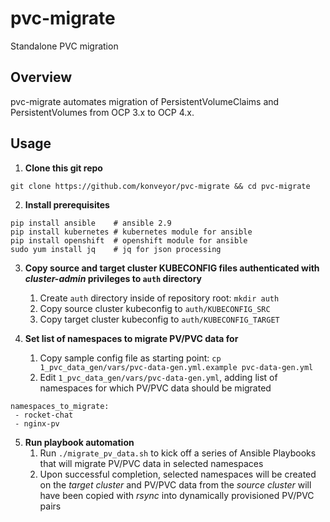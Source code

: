 # pvc-migrate
Standalone PVC migration

## Overview
pvc-migrate automates migration of PersistentVolumeClaims and PersistentVolumes from OCP 3.x to OCP 4.x.

## Usage
1. **Clone this git repo**
```
git clone https://github.com/konveyor/pvc-migrate && cd pvc-migrate
```

2. **Install prerequisites**

```
pip install ansible    # ansible 2.9 
pip install kubernetes # kubernetes module for ansible
pip install openshift  # openshift module for ansible
sudo yum install jq    # jq for json processing
```

3. **Copy source and target cluster KUBECONFIG files authenticated with  *cluster-admin* privileges to `auth` directory**
   1. Create `auth` directory inside of repository root:  `mkdir auth`
   1. Copy source cluster kubeconfig to `auth/KUBECONFIG_SRC`
   1. Copy target cluster kubeconfig to `auth/KUBECONFIG_TARGET`
   
4. **Set list of namespaces to migrate PV/PVC data for**
   1. Copy sample config file as starting point: `cp 1_pvc_data_gen/vars/pvc-data-gen.yml.example pvc-data-gen.yml`
   1. Edit `1_pvc_data_gen/vars/pvc-data-gen.yml`, adding list of namespaces for which PV/PVC data should be migrated
   
```
namespaces_to_migrate:
 - rocket-chat
 - nginx-pv
```
 
5. **Run playbook automation**
   1. Run `./migrate_pv_data.sh` to kick off a series of Ansible Playbooks that will migrate PV/PVC data in selected namespaces
   2. Upon successful completion, selected namespaces will be created on the *target cluster* and PV/PVC data from the *source cluster* will have been copied with *rsync* into dynamically provisioned PV/PVC pairs 
